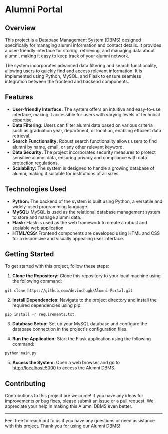 <!DOCTYPE html>
<html>

<body>
<h1>Alumni Portal</h1>

  <h2>Overview</h2>

  <p>This project is a Database Management System (DBMS) designed specifically for managing alumni information and contact details. It provides a user-friendly interface for storing, retrieving, and managing data about alumni, making it easy to keep track of your alumni network.</p>

  <p>The system incorporates advanced data filtering and search functionality, allowing users to quickly find and access relevant information. It is implemented using Python, MySQL, and Flask to ensure seamless integration between the frontend and backend components.</p>

  <h2>Features</h2>

  <ul>
        <li><strong>User-friendly Interface:</strong> The system offers an intuitive and easy-to-use interface, making it accessible for users with varying levels of technical expertise.</li>
        <li><strong>Data Filtering:</strong> Users can filter alumni data based on various criteria such as graduation year, department, or location, enabling efficient data retrieval.</li>
        <li><strong>Search Functionality:</strong> Robust search functionality allows users to find alumni by name, email, or any other relevant keyword.</li>
        <li><strong>Data Security:</strong> The project incorporates security measures to protect sensitive alumni data, ensuring privacy and compliance with data protection regulations.</li>
        <li><strong>Scalability:</strong> The system is designed to handle a growing database of alumni, making it suitable for institutions of all sizes.</li>
    </ul>

  <h2>Technologies Used</h2>

  <ul>
        <li><strong>Python:</strong> The backend of the system is built using Python, a versatile and widely-used programming language.</li>
        <li><strong>MySQL:</strong> MySQL is used as the relational database management system to store and manage alumni data.</li>
        <li><strong>Flask:</strong> Flask is used as the web framework to create a robust and scalable web application.</li>
        <li><strong>HTML/CSS:</strong> Frontend components are developed using HTML and CSS for a responsive and visually appealing user interface.</li>
  </ul>

  <h2>Getting Started</h2>

  <p>To get started with this project, follow these steps:</p>

  <ol>
        <li><strong>Clone the Repository:</strong> Clone this repository to your local machine using the following command:</li>
    </ol>

  <pre><code>git clone https://github.com/devinchugh/Alumni-Portal.git</code></pre>

  <ol start="2">
        <li><strong>Install Dependencies:</strong> Navigate to the project directory and install the required dependencies using pip:</li>
    </ol>

  <pre><code>pip install -r requirements.txt</code></pre>

  <ol start="3">
        <li><strong>Database Setup:</strong> Set up your MySQL database and configure the database connection in the project's configuration files.</li>
    </ol>

   <ol start="4">
        <li><strong>Run the Application:</strong> Start the Flask application using the following command:</li>
    </ol>

   <pre><code>python main.py</code></pre>

   <ol start="5">
        <li><strong>Access the System:</strong> Open a web browser and go to <a href="http://localhost:5000">http://localhost:5000</a> to access the Alumni DBMS.</li>
    </ol>

   <h2>Contributing</h2>

   <p>Contributions to this project are welcome! If you have any ideas for improvements or bug fixes, please submit an issue or a pull request. We appreciate your help in making this Alumni DBMS even better.</p>



  <hr>

  <p>Feel free to reach out to us if you have any questions or need assistance with this project. Thank you for using our Alumni DBMS!</p>

</body>

</html>
